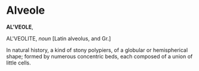 # Alveole

**AL'VEOLE**,

AL'VEOLITE, _noun_ \[Latin alveolus, and Gr.\]

In natural history, a kind of stony polypiers, of a globular or hemispherical shape; formed by numerous concentric beds, each composed of a union of little cells.